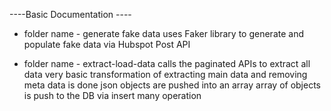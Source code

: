 ----Basic Documentation ----
- folder name - generate fake data
    uses Faker library to generate and populate fake data via Hubspot Post API

- folder name - extract-load-data
    calls the paginated APIs to extract all data
    very basic transformation of extracting main data and removing meta data is done
    json objects are pushed into an array
    array of objects is push to the DB via insert many operation
    